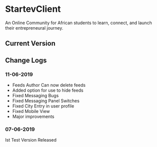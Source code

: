 # StartevClient

An Online Community for African students to learn, connect, and launch their entrepreneural journey.

## Current Version

## Change Logs

### 11-06-2019

- Feeds Author Can now delete feeds
- Added option for use to hide feeds
- Fixed Messaging Bugs
- Fixed Messaging Panel Switches
- Fixed City Entry in user profile
- Fixed Mobile View
- Major improvements

### 07-06-2019
Ist Test Version Released
